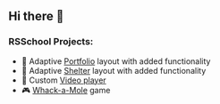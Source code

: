 ## Hi there 👋
### RSSchool Projects:
- 📸 Adaptive <a href="https://rolling-scopes-school.github.io/motya22-JSFEPRESCHOOL/portfolio/" target="_blank" rel="noopener noreferrer">Portfolio</a> layout with added functionality
- 🐶 Adaptive <a href="https://rolling-scopes-school.github.io/motya22-JSFE2022Q1/shelter/pages/main/" target="_blank">Shelter</a> layout with added functionality
- 🎥 Custom <a href="https://rolling-scopes-school.github.io/motya22-JSFEPRESCHOOL/portfolio/#video" target="_blank">Video player</a>
- 🎮 <a href="https://rolling-scopes-school.github.io/motya22-JSFEPRESCHOOL/whackamole-game/" target="_blank">Whack-a-Mole</a> game

<!--
**Motya22/Motya22** is a ✨ _special_ ✨ repository because its `README.md` (this file) appears on your GitHub profile.

Here are some ideas to get you started:

- 🔭 I’m currently working on ...
- 🌱 I’m currently learning ...
- 👯 I’m looking to collaborate on ...
- 🤔 I’m looking for help with ...
- 💬 Ask me about ...
- 📫 How to reach me: ...
- 😄 Pronouns: ...
- ⚡ Fun fact: ...
-->
